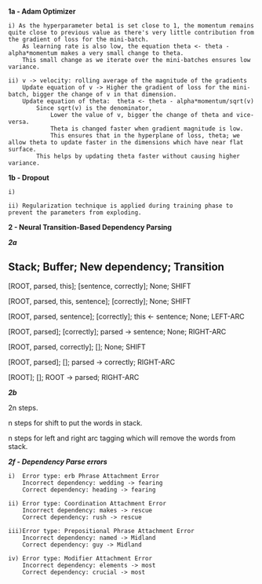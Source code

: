 **1a - Adam Optimizer**
 
    i) As the hyperparameter beta1 is set close to 1, the momentum remains quite close to previous value as there's very little contribution from the gradient of loss for the mini-batch.
        As learning rate is also low, the equation theta <- theta - alpha*momentum makes a very small change to theta.
        This small change as we iterate over the mini-batches ensures low variance.
        
    ii) v -> velocity: rolling average of the magnitude of the gradients
        Update equation of v -> Higher the gradient of loss for the mini-batch, bigger the change of v in that dimension.
        Update equation of theta:  theta <- theta - alpha*momentum/sqrt(v)
            Since sqrt(v) is the denominator,
                Lower the value of v, bigger the change of theta and vice-versa.
                Theta is changed faster when gradient magnitude is low.
                This ensures that in the hyperplane of loss, theta; we allow theta to update faster in the dimensions which have near flat surface.
            This helps by updating theta faster without causing higher variance.
            
            
**1b - Dropout**
    
    i)
    
    ii) Regularization technique is applied during training phase to prevent the parameters from exploding.
    
**2 - Neural Transition-Based Dependency Parsing**

***2a***

Stack;  Buffer;  New dependency;  Transition
---------------------------------------------

[ROOT, parsed, this];   [sentence, correctly];    None;   SHIFT

[ROOT, parsed, this, sentence];  [correctly];   None;  SHIFT

[ROOT, parsed, sentence];   [correctly];    this <- sentence;    None;   LEFT-ARC

[ROOT, parsed];  [correctly];   parsed -> sentence; None;  RIGHT-ARC

[ROOT, parsed, correctly];   [];  None;    SHIFT

[ROOT, parsed];  [];  parsed -> correctly;  RIGHT-ARC

[ROOT];  [];  ROOT -> parsed;  RIGHT-ARC

***2b***

2n steps.
 
n steps for shift to put the words in stack.

n steps for left and right arc tagging which will remove the words from stack.
    
***2f - Dependency Parse errors***

    i)  Error type: erb Phrase Attachment Error
        Incorrect dependency: wedding -> fearing
        Correct dependency: heading -> fearing
    
    ii) Error type: Coordination Attachment Error
        Incorrect dependency: makes -> rescue
        Correct dependency: rush -> rescue
    
    iii)Error type: Prepositional Phrase Attachment Error
        Incorrect dependency: named -> Midland
        Correct dependency: guy -> Midland
    
    iv) Error type: Modifier Attachment Error
        Incorrect dependency: elements -> most
        Correct dependency: crucial -> most
    